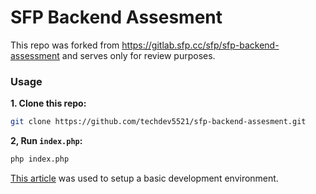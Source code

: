 # SFP Backend Assesment

This repo was forked from https://gitlab.sfp.cc/sfp/sfp-backend-assessment and serves only for review purposes.

### Usage
**1. Clone this repo:**

```bash
git clone https://github.com/techdev5521/sfp-backend-assesment.git
```

**2, Run `index.php`:**

```bash
php index.php
```

[This article](https://blog.theodo.com/2019/07/vscode-php-development/) was used to setup a basic development environment.